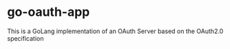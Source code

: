 # go-oauth-app
This is a GoLang implementation of an OAuth Server based on the OAuth2.0 specification 
